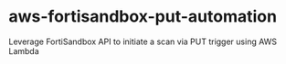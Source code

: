 # aws-fortisandbox-put-automation
Leverage FortiSandbox API to initiate a scan via PUT trigger using AWS Lambda
